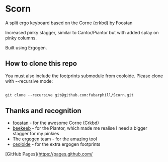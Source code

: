 # Scorn
A split ergo keyboard based on the Corne (crkbd) by Foostan

Increased pinky stagger, similar to Cantor/Piantor but with added splay on pinky columns.

Built using Ergogen.

## How to clone this repo

You must also include the footprints submodule from ceoloide. Please clone with --recursive mode:

##
    git clone --recursive git@github.com:fubarphill/Scorn.git


## Thanks and recognition

* [foostan](https://github.com/foostan/crkbd) - for the awesome Corne (Crkbd)
* [beekeeb](https://github.com/beekeeb/piantor) - for the Piantor, which made me realise I need a bigger stagger for my pinkies
* The [ergogen](https://github.com/ergogen/ergogen) team - for the amazing tool
* [ceoloide](https://github.com/ceoloide) - for the extra ergogen footprints


[GitHub Pages](https://pages.github.com/

